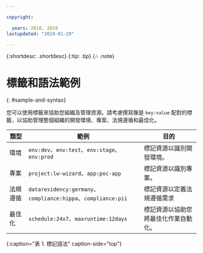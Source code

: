 ```yaml
---

copyright:

  years: 2018, 2019
lastupdated: "2019-01-29"

---
```


{:shortdesc: .shortdesc}
{:tip: .tip}
{:notes: .note}


# 標籤和語法範例
{: #sample-and-syntax}

您可以使用標籤來協助您組織及管理資源。請考慮撰寫像是 `key:value` 配對的標籤，以協助管理整個組織的開發環境、專案、法規遵循和最佳化。

|類型|範例| 目的 |
|------|----------|---------|
| 環境        | `env:dev`、`env:test`、`env:stage`、`env:prod` | 標記資源以識別開發環境。|
| 專案 | `project:lw-wizard`、`app:poc-app` | 標記資源以識別專案。 |
|法規遵循| `dataresidency:germany`、`compliance:hippa`、`compliance:pii` |標記資源以定義法規遵循需求|
| 最佳化 | `schedule:24x7`、`maxruntime:12days` | 標記資源以協助您將最佳化作業自動化。 |
{:caption="表 1. 標記語法" caption-side="top"}
